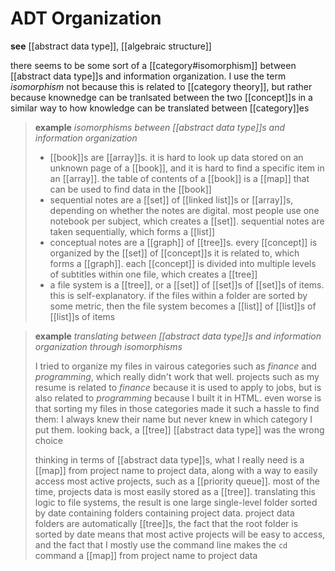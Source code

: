 # ADT Organization

**see** [[abstract data type]], [[algebraic structure]]

there seems to be some sort of a [[category#isomorphism]] between [[abstract data type]]s and information organization. I use the term _isomorphism_ not because this is related to [[category theory]], but rather because knownedge can be tranlsated between the two [[concept]]s in a similar way to how knowledge can be translated between [[category]]es

> **example** _isomorphisms between [[abstract data type]]s and information organization_
>
> - [[book]]s are [[array]]s. it is hard to look up data stored on an unknown page of a [[book]], and it is hard to find a specific item in an [[array]]. the table of contents of a [[book]] is a [[map]] that can be used to find data in the [[book]]
> - sequential notes are a [[set]] of [[linked list]]s or [[array]]s, depending on whether the notes are digital. most people use one notebook per subject, which creates a [[set]]. sequential notes are taken sequentially, which forms a [[list]]
> - conceptual notes are a [[graph]] of [[tree]]s. every [[concept]] is organized by the [[set]] of [[concept]]s it is related to, which forms a [[graph]]. each [[concept]] is divided into multiple levels of subtitles within one file, which creates a [[tree]]
> - a file system is a [[tree]], or a [[set]] of [[set]]s of [[set]]s of items. this is self-explanatory. if the files within a folder are sorted by some metric, then the file system becomes a [[list]] of [[list]]s of [[list]]s of items

> **example** _translating between [[abstract data type]]s and information organization through isomorphisms_
>
> I tried to organize my files in vairous categories such as _finance_ and _programming_, which really didn't work that well. projects such as my resume is related to _finance_ because it is used to apply to jobs, but is also related to _programming_ because I built it in HTML. even worse is that sorting my files in those categories made it such a hassle to find them: I always knew their name but never knew in which category I put them. looking back, a [[tree]] [[abstract data type]] was the wrong choice
>
> thinking in terms of [[abstract data type]]s, what I really need is a [[map]] from project name to project data, along with a way to easily access most active projects, such as a [[priority queue]]. most of the time, projects data is most easily stored as a [[tree]]. translating this logic to file systems, the result is one large single-level folder sorted by date containing folders containing project data. project data folders are automatically [[tree]]s, the fact that the root folder is sorted by date means that most active projects will be easy to access, and the fact that I mostly use the command line makes the `cd` command a [[map]] from project name to project data
